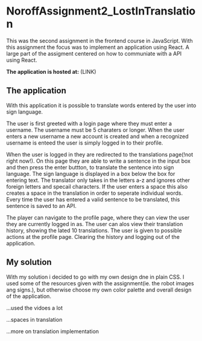 # NoroffAssignment2_LostInTranslation

This was the second assignment in the frontend course in JavaScript. With this assignment the focus was to implement an application using React. A large part of the assigment centered on how to communiate with a API using React.

**The application is hosted at:** (LINK)

## The application

With this application it is possible to translate words entered by the user into sign language. 

The user is first greeted with a login page where they must enter a username. The username must be 5 charaters or longer. When the user enters a new username a new account is created and when a recognized username is enteed the user is simply logged in to their profile.

When the user is logged in they are redirected to the translations page(!not right now!). On this page they are able to write a sentence in the input box and then press the enter buttton, to translate the sentence into sign language. The sign language is displayed in a box below the box for entering text. The translator only takes in the letters a-z and ignores other foreign letters and specail characters. If the user enters a space this also creates a space in the translation in order to seperate individual words. Every time the user has entered a valid sentence to be translated, this sentence is saved to an API.  

The player can navigate to the profile page, where they can view the user they are currently logged in as. The user can alos view their translation history, showing the lated 10 translations. The user is given to possible actions at the profile page. Clearing the history and logging out of the application.

## My solution

With my solution i decided to go with my own design dne in plain CSS. I used some of the resources given with the assignment(ie. the robot images ang signs.), but otherwise choose my own color palette and overall design of the application. 

...used the vidoes a lot

...spaces in translation

...more on translation implementation
